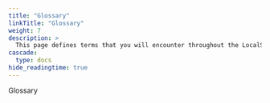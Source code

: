 ```yaml
---
title: "Glossary"
linkTitle: "Glossary"
weight: 7
description: >
  This page defines terms that you will encounter throughout the LocalStack documentation.
cascade:
  type: docs
hide_readingtime: true
---
```


Glossary